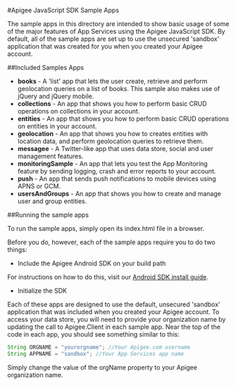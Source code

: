 #Apigee JavaScript SDK Sample Apps

The sample apps in this directory are intended to show basic usage of some of the major features of App Services using the Apigee JavaScript SDK. By default, all of the sample apps are set up to use the unsecured 'sandbox' application that was created for you when you created your Apigee account.

##Included Samples Apps
* **books** - A 'list' app that lets the user create, retrieve and perform geolocation queries on a list of books. This sample also makes use of jQuery and jQuery mobile.
* **collections** - An app that shows you how to perform basic CRUD operations on collections in your account.
* **entities** - An app that shows you how to perform basic CRUD operations on entities in your account.
* **geolocation** - An app that shows you how to creates entities with location data, and perform geolocation queries to retrieve them.
* **messagee** - A Twitter-like app that uses data store, social and user management features.
* **monitoringSample** - An app that lets you test the App Monitoring feature by sending logging, crash and error reports to your account.
* **push** - An app that sends push notifications to mobile devices using APNS or GCM.
* **usersAndGroups** - An app that shows you how to create and manage user and group entities.

##Running the sample apps

To run the sample apps, simply open its index.html file in a browser.

Before you do, however, each of the sample apps require you to do two things:

* Include the Apigee Android SDK on your build path

For instructions on how to do this, visit our [Android SDK install guide](http://apigee.com/docs/app-services/content/installing-apigee-sdk-android).

* Initialize the SDK

Each of these apps are designed to use the default, unsecured 'sandbox' application that was included when you created your Apigee account. To access your data store, you will need to provide your organization name by updating the call to Apigee.Client in each sample app. Near the top of the code in each app, you should see something similar to this:

```java
String ORGNAME = "yourorgname"; //Your Apigee.com username
String APPNAME = "sandbox"; //Your App Services app name
```

Simply change the value of the orgName property to your Apigee organization name.
